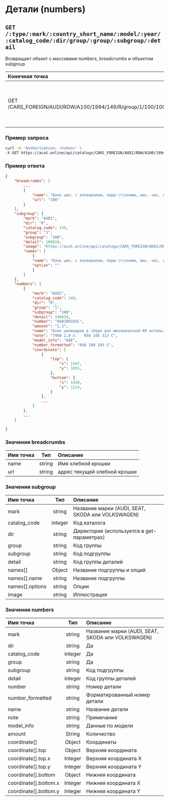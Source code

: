 # Детали (numbers)

## `GET /:type/:mark/:country_short_name/:model/:year/:catalog_code/:dir/group/:group/:subgroup/:detail`

Возвращает объект с массивами numbers, breadcrumbs и объектом subgroup

| Конечная точка | Описание |
| :---- | :--------------- |
| GET /CARS_FOREIGN/AUDI/RDW/A100/1994/149/R/group/1/100/100010 | Блок цил. с коленвалом, порш- нями, мас. нас. и мас. подд для Audi A1 |

### Пример запроса

```bash
curl -H 'Authorization: <token>' \
-X GET https://acat.online/api/catalogs/CARS_FOREIGN/AUDI/RDW/A100/1994/149/R/group/1/100/100010
```

### Пример ответа

```json
{
    "breadcrumbs": [
        ...
        {
            "name": "Блок цил. с коленвалом, порш-\r\nнями, мас. нас. и мас. подд.",
            "url": "100"
        }
    ],
    "subgroup": {
        "mark": "AUDI",
        "dir": "R",
        "catalog_code": 149,
        "group": "1",
        "subgroup": "100",
        "detail": 100010,      
        "image": "https://acat.online/api/catalogs/CARS_FOREIGN/AUDI/RDW/A100/1994/149/R/group/1/100/100010/image",
        "names": [
            {
            "name": "Блок цил. с коленвалом, порш-\r\nнями, мас. нас. и мас. подд.",
            "option": ""
            }
        ]
    },
    "numbers": [
        {
            "mark": "AUDI",
            "catalog_code": 149,
            "dir": "R",
            "group": "1",
            "subgroup": "100",
            "detail": 100010,
            "number": "048100103C",
            "amount": "1,1",
            "name": "Блок цилиндров в сборе для механической КП использовать с:",
            "note": "74KW 2,0 л.   056 105 313 C",
            "model_info": "AAE",
            "number_formatted": "048 100 103 C",
            "coordinate": [
                {
                    "top": {
                        "x": 1367,
                        "y": 1055,
                    },
                    "bottom": {
                        "x": 1438,
                        "y": 1124,
                    }
                },
                ...
            ]
        },
        ...
    ]

}
```

### Значения breadcrumbs

| Имя точка | Тип | Описание |
| :---- | :------: | :--------------- |
| name | string | Имя хлебной крошки |
| url | string | адрес текущей хлебной крошки |

### Значения subgroup

| Имя точка | Тип | Описание |
| :---- | :------: | :--------------- |
| mark | string | Название марки (AUDI, SEAT, SKODA или VOLKSWAGEN) |
| catalog_code | integer | Код каталога |
| dir | string | Директория (используется в get-параметрах) |
| group | string | Код группы |
| subgroup | string | Код подгруппы |
| detail | string | Код группы деталей |
| names[] | Object | Название подгруппы и опций |
| names[].name | string | Название подгруппы |
| names[].options | string | Опции |
| image | string | Иллюстрация |

### Значения numbers

| Имя точка | Тип | Описание |
| :---- | :------: | :--------------- |
| mark | string  | Название марки (AUDI, SEAT, SKODA или VOLKSWAGEN) |
| dir | string | Да | Директория |
| catalog_code | integer | Да | Код каталога |
| group | string | Да | Код группы |
| subgroup | string | Код подгруппы |
| detail | integer  | Код группы деталей |
| number | string  | Номер детали |
| number_formatted | string  | Форматированный номер детали |
| name | string  | Название детали |
| note | string  | Примечание |
| model_info | string  | Данные по модели |
| amount | String  | Количество |
| coordinate[] | Object | Координаты |
| coordinate[].top | Object |  Верхняя координата |
| coordinate[].top.x | Integer | Верхняя координата Х |
| coordinate[].top.y | Integer | Верхняя координата Y |
| coordinate[].bottom | Object | Нижняя координата |
| coordinate[].bottom.x | Integer | Нижняя координата Х |
| coordinate[].bottom.y | Integer |  Нижняя координата Y |
